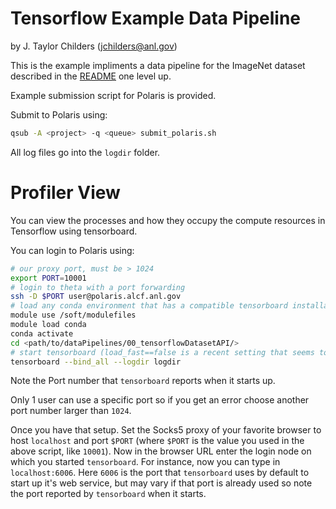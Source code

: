 # Tensorflow Example Data Pipeline
by J. Taylor Childers (jchilders@anl.gov)

This is the example impliments a data pipeline for the ImageNet dataset described in the [README](../README.md) one level up.

Example submission script for Polaris is provided.

Submit to Polaris using:
```bash
qsub -A <project> -q <queue> submit_polaris.sh
```

All log files go into the `logdir` folder.


# Profiler View

You can view the processes and how they occupy the compute resources in Tensorflow using tensorboard.

You can login to Polaris using:
```bash
# our proxy port, must be > 1024
export PORT=10001
# login to theta with a port forwarding
ssh -D $PORT user@polaris.alcf.anl.gov
# load any conda environment that has a compatible tensorboard installation
module use /soft/modulefiles
module load conda
conda activate
cd <path/to/dataPipelines/00_tensorflowDatasetAPI/>
# start tensorboard (load_fast==false is a recent setting that seems to be needed until Tensorflow work's out the bugs)
tensorboard --bind_all --logdir logdir
```
Note the Port number that `tensorboard` reports when it starts up.

Only 1 user can use a specific port so if you get an error choose another port number larger than `1024`.

Once you have that setup. Set the Socks5 proxy of your favorite browser to host `localhost` and port `$PORT` (where `$PORT` is the value you used in the above script, like `10001`). Now in the browser URL enter the login node on which you started `tensorboard`. For instance, now you can type in `localhost:6006`. Here `6006` is the port that `tensorboard` uses by default to start up it's web service, but may vary if that port is already used so note the port reported by `tensorboard` when it starts.
